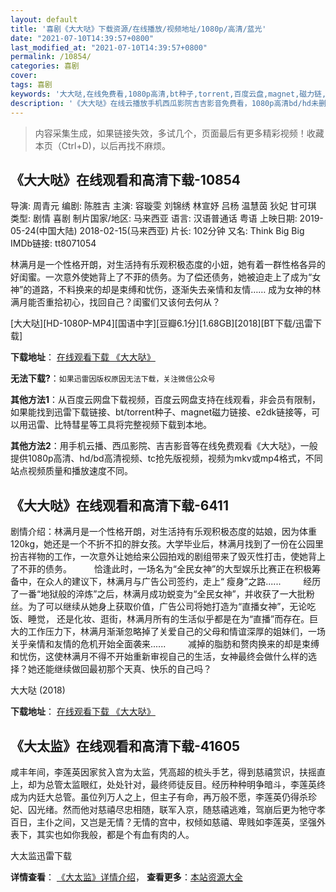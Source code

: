 ```yaml
---
layout: default
title: '喜剧《大大哒》下载资源/在线播放/视频地址/1080p/高清/蓝光'
date: "2021-07-10T14:39:57+0800"
last_modified_at: "2021-07-10T14:39:57+0800"
permalink: /10854/
categories: 喜剧
cover:
tags: 喜剧
keywords: '大大哒,在线免费看,1080p高清,bt种子,torrent,百度云盘,magnet,磁力链,迅雷下载资源'
description: '《大大哒》在线云播放手机西瓜影院吉吉影音免费看，1080p高清bd/hd未删减完整版和tc抢先枪版，mkv/mp4格式，附带bt/torrent种子、magnet/磁力链、百度云盘、网盘资源迅雷下载链接'
---
```


>内容采集生成，如果链接失效，多试几个，页面最后有更多精彩视频！收藏本页（Ctrl+D)，以后再找不麻烦。


## 《大大哒》在线观看和高清下载-10854

导演: 周青元 编剧: 陈胜吉 主演: 容璇雯 刘锦绣 林宣妤 吕杨 温慧茵 狄妃 甘可琪 类型: 剧情 喜剧 制片国家/地区: 马来西亚 语言: 汉语普通话 粤语 上映日期: 2019-05-24(中国大陆) 2018-02-15(马来西亚) 片长: 102分钟 又名: Think Big Big IMDb链接: tt8071054

林满月是一个性格开朗，对生活持有乐观积极态度的小妞，她有着一群性格各异的好闺蜜。一次意外使她背上了不菲的债务。为了偿还债务，她被迫走上了成为“女神”的道路，不料换来的却是束缚和忧伤，逐渐失去亲情和友情…… 成为女神的林满月能否重拾初心，找回自己？闺蜜们又该何去何从？


[大大哒][HD-1080P-MP4][国语中字][豆瓣6.1分][1.68GB][2018][BT下载/迅雷下载]

**下载地址**： [在线观看下载 《大大哒》](https://www.btdx8.com/torrent/ddd_2018.html) 


**无法下载?**：`如果迅雷因版权原因无法下载，关注微信公众号 `

**其他方法1**：从百度云网盘下载视频，百度云网盘支持在线观看，非会员有限制，如果能找到迅雷下载链接、bt/torrent种子、magnet磁力链接、e2dk链接等，可以用迅雷、比特彗星等工具将完整视频下载到本地。

**其他方法2**：用手机云播、西瓜影院、吉吉影音等在线免费观看《大大哒》，一般提供1080p高清、hd/bd高清视频、tc抢先版视频，视频为mkv或mp4格式，不同站点视频质量和播放速度不同。


## 《大大哒》在线观看和高清下载-6411

剧情介绍：林满月是一个性格开朗，对生活持有乐观积极态度的姑娘，因为体重120kg，她还是一个不折不扣的胖女孩。大学毕业后，林满月找到了一份在公园里扮吉祥物的工作，一次意外让她给来公园拍戏的剧组带来了毁灭性打击，使她背上了不菲的债务。  　　恰逢此时，一场名为“全民女神”的大型娱乐比赛正在积极筹备中，在众人的建议下，林满月与广告公司签约，走上“ 瘦身”之路......  　　经历了一番“地狱般的淬炼”之后，林满月成功蜕变为“全民女神”，并收获了一大批粉丝。为了可以继续从她身上获取价值，广告公司将她打造为“直播女神”，无论吃饭、睡觉， 还是化妆、逛街，林满月所有的生活似乎都是在为“直播”而存在。巨大的工作压力下，林满月渐渐忽略掉了关爱自己的父母和情谊深厚的姐妹们，一场关乎亲情和友情的危机开始全面袭来......  　　减掉的脂肪和赘肉换来的却是束缚和忧伤，这使林满月不得不开始重新审视自己的生活，女神最终会做什么样的选择？她还能继续做回最初那个天真、快乐的自己吗？


大大哒 (2018)

**下载地址**： [在线观看下载 《大大哒》](https://www.btbtdy.me/btdy/dy14891.html) 


## 《大太监》在线观看和高清下载-41605

咸丰年间，李莲英因家贫入宫为太监，凭高超的梳头手艺，得到慈禧赏识，扶摇直上，却为总管太监眼红，处处针对，最终师徒反目。经历种种明争暗斗，李莲英终成为内廷大总管。虽位列万人之上，但主子有命，再万般不愿，李莲英仍得杀珍妃、囚光绪。然而他对慈禧尽忠相随，联军入京，随慈禧逃难，驾崩后更为牠守孝百日，主仆之间，又岂是无情？无情的宫中，权倾如慈禧、卑贱如李莲英，坚强外表下，其实也如你我般，都是个有血有肉的人。


大太监迅雷下载

**详情查看**： [《大太监》详情介绍](/movie/41605/)， **查看更多**：[本站资源大全](/movie/t/all/)

